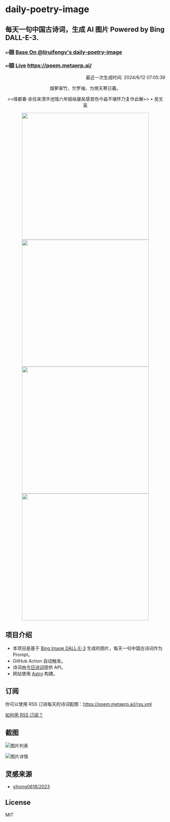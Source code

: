 
# daily-poetry-image

## 每天一句中国古诗词，生成 AI 图片 Powered by Bing DALL-E-3.

### 👉🏽 [Base On @liruifengv's daily-poetry-image](https://github.com/liruifengv/daily-poetry-image)

### 👉🏽 [Live](https://poem.metaerp.ai/) https://poem.metaerp.ai/

<p align="right">
  最近一次生成时间: 2024/6/12 07:05:39
</p>
<p align="center">
烟萝翠竹，欠罗袖、为倚天寒日暮。
</p>
<p align="center">
<<绛都春·余往来清华池馆六年赋咏屡矣感昔伤今益不堪怀乃复作此解>> • 吴文英
</p>
<p align="center">
<img src="https://tse1.mm.bing.net/th/id/OIG2.BheUCFVmza2WYlUPOwEV" height="400" width="400" />
<img src="https://tse1.mm.bing.net/th/id/OIG2.fuF5nqn916P1Ma8B.SJJ" height="400" width="400" />
<img src="https://tse4.mm.bing.net/th/id/OIG2.IpkH045.2B0FIYGobHBQ" height="400" width="400" />
<img src="https://tse3.mm.bing.net/th/id/OIG2.1XbHjiWMs0.SpLhPRDx_" height="400" width="400" />
</p>

## 项目介绍

-   本项目是基于 [Bing Image DALL-E-3](https://www.bing.com/images/create) 生成的图片，每天一句中国古诗词作为 Prompt。
-   GitHub Action 自动触发。
-   诗词由[今日诗词](https://www.jinrishici.com/)提供 API。
-   网站使用 [Astro](https://astro.build) 构建。

## 订阅

你可以使用 RSS 订阅每天的诗词配图：https://poem.metaerp.ai//rss.xml

[如何用 RSS 订阅？](https://zhuanlan.zhihu.com/p/55026716)

## 截图

![图片列表](./screenshots/01.png)

![图片详情](./screenshots/02.png)

## 灵感来源

-   [yihong0618/2023](https://github.com/yihong0618/2023)

## License

MIT
